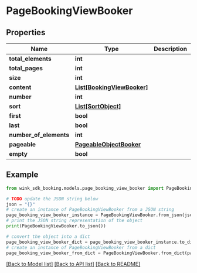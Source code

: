 # PageBookingViewBooker


## Properties

Name | Type | Description | Notes
------------ | ------------- | ------------- | -------------
**total_elements** | **int** |  | [optional] 
**total_pages** | **int** |  | [optional] 
**size** | **int** |  | [optional] 
**content** | [**List[BookingViewBooker]**](BookingViewBooker.md) |  | [optional] 
**number** | **int** |  | [optional] 
**sort** | [**List[SortObject]**](SortObject.md) |  | [optional] 
**first** | **bool** |  | [optional] 
**last** | **bool** |  | [optional] 
**number_of_elements** | **int** |  | [optional] 
**pageable** | [**PageableObjectBooker**](PageableObjectBooker.md) |  | [optional] 
**empty** | **bool** |  | [optional] 

## Example

```python
from wink_sdk_booking.models.page_booking_view_booker import PageBookingViewBooker

# TODO update the JSON string below
json = "{}"
# create an instance of PageBookingViewBooker from a JSON string
page_booking_view_booker_instance = PageBookingViewBooker.from_json(json)
# print the JSON string representation of the object
print(PageBookingViewBooker.to_json())

# convert the object into a dict
page_booking_view_booker_dict = page_booking_view_booker_instance.to_dict()
# create an instance of PageBookingViewBooker from a dict
page_booking_view_booker_from_dict = PageBookingViewBooker.from_dict(page_booking_view_booker_dict)
```
[[Back to Model list]](../README.md#documentation-for-models) [[Back to API list]](../README.md#documentation-for-api-endpoints) [[Back to README]](../README.md)


